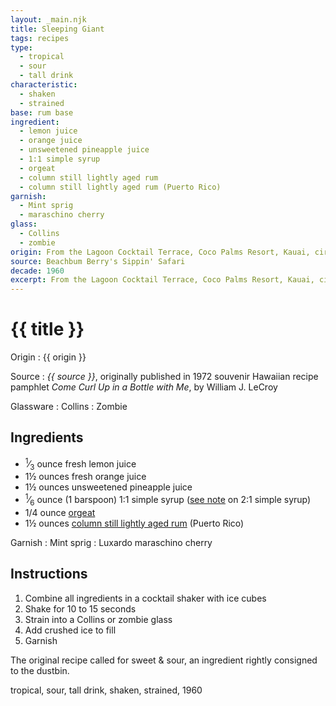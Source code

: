 ```yaml
---
layout: _main.njk
title: Sleeping Giant
tags: recipes
type:
  - tropical
  - sour
  - tall drink
characteristic:
  - shaken
  - strained
base: rum base
ingredient:
  - lemon juice
  - orange juice
  - unsweetened pineapple juice
  - 1:1 simple syrup
  - orgeat
  - column still lightly aged rum
  - column still lightly aged rum (Puerto Rico)
garnish: 
  - Mint sprig
  - maraschino cherry
glass:
  - Collins
  - zombie
origin: From the Lagoon Cocktail Terrace, Coco Palms Resort, Kauai, circa 1960s. The resort closed permanently after it was hit by hurricane Iniki in 1992. The drink is named after a <a href="https://en.wikipedia.org/wiki/Sleeping_Giant_(Kauai)" target="_blank" rel="external noopener">nearby hilltop</a>.
source: Beachbum Berry's Sippin' Safari
decade: 1960
excerpt: From the Lagoon Cocktail Terrace, Coco Palms Resort, Kauai, circa 1960s. The resort closed permanently after it was hit by hurricane Iniki in 1992. The drink is named after a nearby hilltop.
---
```

<!-- markdownlint-disable MD025 -->
# {{ title }}
<!-- markdownlint-enable MD025 -->

Origin
  : {{ origin }}

Source
  : <cite><span data-pagefind-filter="Source">{{ source }}</span></cite>, originally published in 1972 souvenir Hawaiian recipe pamphlet <cite><span data-pagefind-filter="Source">Come Curl Up in a Bottle with Me</span></cite>, by <span data-pagefind-filter="Source">William J. LeCroy</span>

Glassware
  : <span data-pagefind-filter="Glassware">Collins</span>
  : <span data-pagefind-filter="Glassware">Zombie</span>

## Ingredients

* <span class="frac"><sup>1</sup>&frasl;<sub>3</sub></span> ounce fresh lemon juice
* 1&frac12; ounces fresh orange juice
* 1&frac12; ounces unsweetened pineapple juice
* <span class="frac"><sup>1</sup>&frasl;<sub>6</sub></span> ounce (1 barspoon) 1:1 simple syrup ([see note](/mixes/2-1-simple-syrup/#fn:1) on 2:1 simple syrup)
* 1/4 ounce [orgeat](/mixes/orgeat/)
* 1&frac12; ounces [column still lightly aged rum](/rums/07-rum-column-still-lightly-aged/) (Puerto Rico)

Garnish
  : <span data-pagefind-filter="Garnish">Mint sprig</span>
  : <span data-pagefind-filter="Garnish">Luxardo maraschino cherry</span>

## Instructions

1. Combine all ingredients in a cocktail shaker with ice cubes
2. Shake for 10 to 15 seconds
3. Strain into a Collins or zombie glass
4. Add crushed ice to fill
5. Garnish

<tiki-callout type="note">

  The original recipe called for sweet & sour, an ingredient rightly consigned to the dustbin.
</tiki-callout>

<div
  class="sr-only"
  data-cat[0]="Drink"
  data-type[0]="Tropical"
  data-type[1]="Sour"
  data-type[2]="Tall drink"
  data-char[0]="Shaken"
  data-char[1]="Strained"
  data-base[0]="Rum"
  data-ingredient[0]="Lemon juice"
  data-ingredient[1]="Orange juice"
  data-ingredient[2]="Pineapple juice, unsweetened"
  data-ingredient[3]="1:1 simple syrup"
  data-ingredient[4]="Orgeat"
  data-ingredient[5]="Column still lightly aged rum"
  data-ingredient[6]="Column still lightly aged rum (Puerto Rico)"
  data-pantry[0]="Maraschino cherry"
  data-pantry[0]="Luxardo maraschino cherry"
  data-pantry[0]="Mint sprig"
  data-origin[0]="Lagoon Cocktail Terrace, Coco Palms Resort, Kauai"
  data-glass[0]="Coupé"
  data-decade[0]="1930"
  data-pagefind-filter="
    Category[data-cat[0]],
    Type[data-type[0]],
    Type[data-type[1]],
    Type[data-type[2]],
    Characteristic[data-char[0]],
    Characteristic[data-char[1]],
    Base[data-base[0]],
    Ingredient[data-ingredient[0]],
    Ingredient[data-ingredient[1]],
    Ingredient[data-ingredient[2]],
    Ingredient[data-ingredient[3]],
    Ingredient[data-ingredient[4]],
    Ingredient[data-ingredient[5]],
    Ingredient[data-ingredient[6]],
    Garnish[data-pantry[0]],
    Pantry[data-pantry[0]],
    Pantry[data-pantry[1]],
    Pantry[data-pantry[2]],
    Juice[data-ingredient[0]],
    Juice[data-ingredient[1]],
    Juice[data-ingredient[2]],
    Syrup[data-ingredient[3]],
    Syrup[data-ingredient[4]],
    Liquor[data-ingredient[5]],
    Liquor[data-ingredient[6]],
    Origin[data-origin[0]],
    Glassware[data-glass[0]],
    Decade[data-decade[0]]
  "
>
</div>

<div class="keywords" aria-hidden>tropical, sour, tall drink, shaken, strained, 1960</div>
